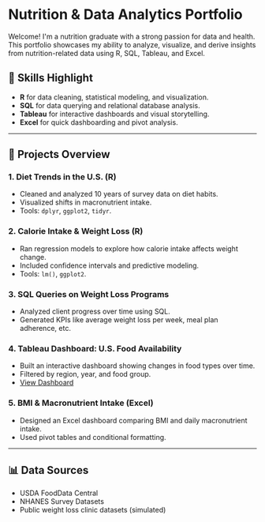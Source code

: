 # Nutrition & Data Analytics Portfolio

Welcome! I'm a nutrition graduate with a strong passion for data and health. This portfolio showcases my ability to analyze, visualize, and derive insights from nutrition-related data using R, SQL, Tableau, and Excel.

## 🔬 Skills Highlight
- **R** for data cleaning, statistical modeling, and visualization.
- **SQL** for data querying and relational database analysis.
- **Tableau** for interactive dashboards and visual storytelling.
- **Excel** for quick dashboarding and pivot analysis.

---

## 🧪 Projects Overview

### 1. Diet Trends in the U.S. (R)
- Cleaned and analyzed 10 years of survey data on diet habits.
- Visualized shifts in macronutrient intake.
- Tools: `dplyr`, `ggplot2`, `tidyr`.

### 2. Calorie Intake & Weight Loss (R)
- Ran regression models to explore how calorie intake affects weight change.
- Included confidence intervals and predictive modeling.
- Tools: `lm()`, `ggplot2`.

### 3. SQL Queries on Weight Loss Programs
- Analyzed client progress over time using SQL.
- Generated KPIs like average weight loss per week, meal plan adherence, etc.

### 4. Tableau Dashboard: U.S. Food Availability
- Built an interactive dashboard showing changes in food types over time.
- Filtered by region, year, and food group.
- [View Dashboard](https://public.tableau.com/...)

### 5. BMI & Macronutrient Intake (Excel)
- Designed an Excel dashboard comparing BMI and daily macronutrient intake.
- Used pivot tables and conditional formatting.

---

## 📊 Data Sources
- USDA FoodData Central
- NHANES Survey Datasets
- Public weight loss clinic datasets (simulated)